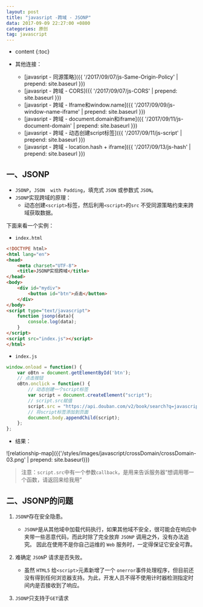 ```yaml
---
layout: post
title: "javasript -跨域 - JSONP"
data: 2017-09-09 22:27:00 +0800
categories: 原创
tag: javascript
---
```

* content
{:toc}

* 其他连接：  
    + [javasript - 同源策略]({{ '/2017/09/07/js-Same-Origin-Policy' | prepend: site.baseurl }})
    + [javasript - 跨域 - CORS]({{ '/2017/09/07/js-CORS' | prepend: site.baseurl }})
    + [javasript - 跨域 - Iframe和window.name]({{ '/2017/09/09/js-window-name-iframe' | prepend: site.baseurl }})
    + [javasript - 跨域 - document.domain和iframe]({{ '/2017/09/11/js-document-domain' | prepend: site.baseurl }})
    + [javasript - 跨域 - 动态创建script标签]({{ '/2017/09/11/js-script' | prepend: site.baseurl }})
    + [javasript - 跨域 - location.hash + iframe]({{ '/2017/09/13/js-hash' | prepend: site.baseurl }})
    
<!-- more -->

## 一、JSONP

* `JSONP`，`JSON  with Padding`，填充式 `JSON` 或参数式 `JSON`。
* `JSONP`实现跨域的原理：
    * 动态创建`<script>`标签，然后利用`<script>`的`src` 不受同源策略约束来跨域获取数据。
    
下面来看一个实例：

* `index.html`

```html
<!DOCTYPE html>
<html lang="en">
<head>
    <meta charset="UTF-8">
    <title>JSONP实现跨域</title>
</head>
<body>
    <div id="mydiv">
        <button id="btn">点击</button>
    </div>
</body>
<script type="text/javascript">
    function jsonp(data){
        console.log(data);
    }
</script>
<script src="index.js"></script>
</html>
```

* `index.js`

```js
window.onload = function() {
    var oBtn = document.getElementById('btn');
    // 点击按钮
    oBtn.onclick = function() {     
        // 动态创建一个script标签
        var script = document.createElement("script");
        // script.src赋值
        script.src = "https://api.douban.com/v2/book/search?q=javascript&count=1&callback=handleResponse";
        // 将script标签添加到页面
        document.body.appendChild(script); 
    };
};
```
  
* 结果：

![relationship-map]({{'/styles/images/javascript/crossDomain/crossDomain-03.png' | prepend: site.baseurl}})

> 注意：`script.src`中有一个参数`callback`，是用来告诉服务器“想调用哪一个函数，请返回来给我用”

## 二、JSONP的问题

1. `JSONP`存在安全隐患。
    * `JSONP`是从其他域中加载代码执行，如果其他域不安全，很可能会在响应中夹带一些恶意代码，而此时除了完全放弃 `JSONP` 调用之外，没有办法追究。
    因此在使用不是你自己运维的 `Web` 服务时，一定得保证它安全可靠。

2. 难确定 `JSON`P 请求是否失败。
    * 虽然 `HTML5` 给`<script>`元素新增了一个 `onerror`事件处理程序，但目前还没有得到任何浏览器支持。为此，开发人员不得不使用计时器检测指定时间内是否接收到了响应。

3. `JSONP`只支持于`GET`请求